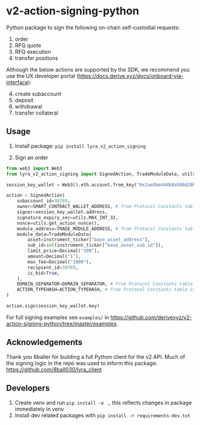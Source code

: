 # v2-action-signing-python
Python package to sign the following on-chain self-custodial requests:

1. order
2. RFQ quote
3. RFQ execution
4. transfer positions


Although the below actions are supported by the SDK, we recommend you use the UX developer portal (https://docs.derive.xyz/docs/onboard-via-interface):

4. create subaccount
5. deposit
6. withdrawal
7. transfer collateral



## Usage

1. Install package:
`pip install lyra_v2_action_signing`

2. Sign an order
```python
from web3 import Web3
from lyra_v2_action_signing import SignedAction, TradeModuleData, utils

session_key_wallet = Web3().eth.account.from_key("0x2ae8be44db8a590d20bffbe3b6872df9b569147d3bf6801a35a28281a4816bbd")

action = SignedAction(
    subaccount_id=30769,
    owner=SMART_CONTRACT_WALLET_ADDRESS, # from Protocol Constants table in docs.lyra.finance
    signer=session_key_wallet.address,
    signature_expiry_sec=utils.MAX_INT_32,
    nonce=utils.get_action_nonce(),
    module_address=TRADE_MODULE_ADDRESS, # from Protocol Constants table in docs.lyra.finance
    module_data=TradeModuleData(
        asset=instrument_ticker["base_asset_address"],
        sub_id=int(instrument_ticker["base_asset_sub_id"]),
        limit_price=Decimal("100"),
        amount=Decimal("1"),
        max_fee=Decimal("1000"),
        recipient_id=30769,
        is_bid=True,
    ),
    DOMAIN_SEPARATOR=DOMAIN_SEPARATOR, # from Protocol Constants table in docs.derive.xyz
    ACTION_TYPEHASH=ACTION_TYPEHASH, # from Protocol Constants table in docs.derive.xyz
)

action.sign(session_key_wallet.key)
```

For full signing examples see `examples/` in https://github.com/derivexyz/v2-action-signing-python/tree/master/examples.

## Acknowledgements

Thank you 8baller for building a full Python client for the v2 API. Much of the signing logic in the repo was used to inform this package: https://github.com/8ball030/lyra_client

## Developers

1. Create venv and run `pip install -e .`, this reflects changes in package immediately in venv
2. Install dev related packages with `pip install -r requirements-dev.txt`
